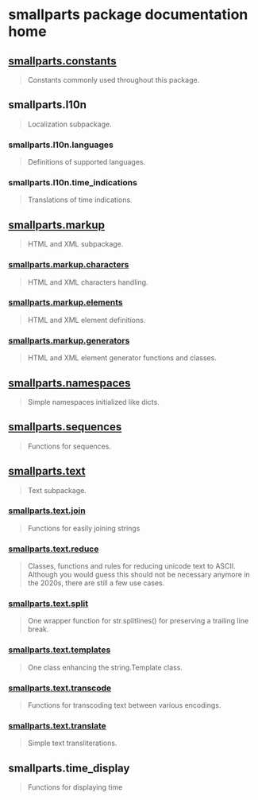 # smallparts package documentation home

## [smallparts.constants](./smallparts.constants.md)

> Constants commonly used throughout this package.

## smallparts.l10n

> Localization subpackage.

### smallparts.l10n.languages

> Definitions of supported languages.

### smallparts.l10n.time_indications

> Translations of time indications.

## [smallparts.markup](./smallparts.markup.md)

> HTML and XML subpackage.

### [smallparts.markup.characters](./smallparts.markup.characters.md)

> HTML and XML characters handling.

### [smallparts.markup.elements](./smallparts.markup.elements.md)

> HTML and XML element definitions.

### [smallparts.markup.generators](./smallparts.markup.generators.md)

> HTML and XML element generator functions and classes.

## [smallparts.namespaces](./smallparts.namespaces.md)

> Simple namespaces initialized like dicts.

## [smallparts.sequences](./smallparts.sequences.md)

> Functions for sequences.

## [smallparts.text](./smallparts.text.md)

> Text subpackage.

### [smallparts.text.join](./smallparts.text.join.md)

> Functions for easily joining strings

### [smallparts.text.reduce](./smallparts.text.reduce.md)

> Classes, functions and rules for reducing unicode text to ASCII.  
> Although you would guess this should not be necessary anymore in the 2020s,
> there are still a few use cases.

### [smallparts.text.split](./smallparts.text.split.md)

> One wrapper function for str.splitlines() for preserving a trailing line break.

### [smallparts.text.templates](./smallparts.text.templates.md)

> One class enhancing the string.Template class.

### [smallparts.text.transcode](./smallparts.text.transcode.md)

> Functions for transcoding text between various encodings.

### [smallparts.text.translate](./smallparts.text.translate.md)

> Simple text transliterations.

## smallparts.time_display

> Functions for displaying time


